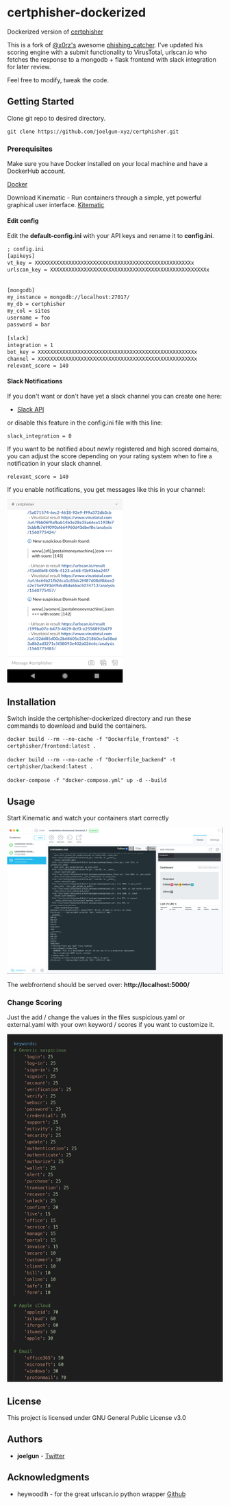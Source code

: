# certphisher-dockerized
Dockerized version of [certphisher](https://github.com/joelgun-xyz/certphisher)

This is a fork of [@x0rz's](https://twitter.com/x0rz) awesome [phishing_catcher](https://github.com/x0rz/phishing_catcher).
I've updated his scoring engine with a submit functionality to VirusTotal, urlscan.io who fetches the response to a mongodb + flask frontend with slack integration for later review.

Feel free to modify, tweak the code. 

## Getting Started

Clone git repo to desired directory. 

```
git clone https://github.com/joelgun-xyz/certphisher.git 
```

### Prerequisites

Make sure you have Docker installed on your local machine and have a DockerHub account.  

[Docker](https://docs.docker.com/v17.12/install/)

Download Kinematic - Run containers through a simple, yet powerful graphical user interface.
[Kitematic](https://kitematic.com/)

#### Edit config
Edit the **default-config.ini** with your API keys and rename it to **config.ini**.

```
; config.ini
[apikeys]
vt_key = XXXXXXXXXXXXXXXXXXXXXXXXXXXXXXXXXXXXXXXXXXXXXXXXXXXx
urlscan_key = XXXXXXXXXXXXXXXXXXXXXXXXXXXXXXXXXXXXXXXXXXXXXXXXXXXx


[mongodb]
my_instance = mongodb://localhost:27017/
my_db = certphisher
my_col = sites
username = foo
password = bar

[slack]
integration = 1
bot_key = XXXXXXXXXXXXXXXXXXXXXXXXXXXXXXXXXXXXXXXXXXXXXXXXXXXx
channel = XXXXXXXXXXXXXXXXXXXXXXXXXXXXXXXXXXXXXXXXXXXXXXXXXXXx
relevant_score = 140
```

#### Slack Notifications

If you don't want or don't have yet a slack channel you can create one here: 

* [Slack API](https://api.slack.com/slack-apps)

or disable this feature in the config.ini file with this line: 
```
slack_integration = 0
```

If you want to be notified about newly registered and high scored domains, 
you can adjust the score depending on your rating system when to fire a notification in your slack channel.  

```
relevant_score = 140
```


If you enable notifications, you get messages like this in your channel:


![Slack](slack_notifcation.png)



## Installation 

Switch inside the certphisher-dockerized directory and run these commands to download and build the containers.  

```
docker build --rm --no-cache -f "Dockerfile_frontend" -t certphisher/frontend:latest .

docker build --rm --no-cache -f "Dockerfile_backend" -t certphisher/backend:latest .

docker-compose -f "docker-compose.yml" up -d --build
```


## Usage 

Start Kinematic and watch your containers start correctly

![Kitematic](kitematic_certphisher.png)

The webfrontend should be served over: **http://localhost:5000/**

### Change Scoring 

Just the add / change the values in the files suspicious.yaml or external.yaml with your own keyword / scores if you want to customize it. 


![scoring_engine](scoring_engine.png)


## License
This project is licensed under GNU General Public License v3.0


## Authors

* **joelgun** - [Twitter](https://twitter.com/joelgun)


## Acknowledgments

* heywoodlh - for the great urlscan.io python wrapper [Github](https://github.com/heywoodlh/urlscan-py)

